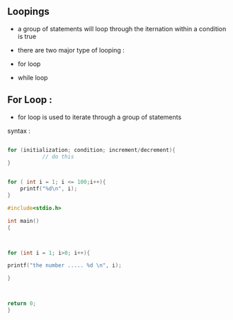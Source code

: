 

## Loopings


- a group of statements will loop through the iternation within a condition is true

- there are two major type of looping :


-  for loop
-  while loop



## For Loop :


- for loop is used to iterate through a group of statements

syntax : 

```c

for (initialization; condition; increment/decrement){
           // do this 
}

```


```c

for ( int i = 1; i <= 100;i++){
    printf("%d\n", i);
}

```


```c
#include<stdio.h>

int main()
{



for (int i = 1; i>0; i++){

printf("the number ..... %d \n", i);

}



return 0;
}

```